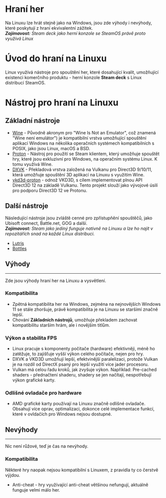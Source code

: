 # Hraní her
Na Linuxu lze hrát stejně jako na Windows, jsou zde výhody i nevýhody, které poskytují z hraní ekvivalentní zážitek.  
***Zajímavost:** Steam deck jako herní konzole se SteamOS právě proto využívá Linux*

# Úvod do hraní na Linuxu
Linux využívá nástroje pro spouštění her, které dosahující kvalit, umožňující existenci komerčního produktu - herní konzole **Steam deck** s Linux distribucí SteamOS.

# Nástroj pro hraní na Linuxu
## Základní nástroje
- [Wine](https://www.winehq.org/) - Původně akronym pro "Wine Is Not an Emulator", což znamená "Wine není emulátor") je kompatibilní vrstva umožňující spouštění aplikací Windows na několika operačních systémech kompatibilních s POSIX, jako jsou Linux, macOS a BSD.
- [Proton](https://github.com/ValveSoftware/Proton) - Nástroj pro použití se Steam klientem, který umožňuje spouštět hry, které jsou exkluzivní pro Windows, na operačním systému Linux. K tomu využívá Wine.
- [DXVK](https://github.com/doitsujin/dxvk) - Překladová vrstva založená na Vulkanu pro Direct3D 9/10/11, která umožňuje spouštění 3D aplikací na Linuxu s využitím Wine.
- [vkd3d-proton](https://github.com/HansKristian-Work/vkd3d-proton) - odnož VKD3D, s cílem implementovat plnou API Direct3D 12 na základě Vulkanu. Tento projekt slouží jako vývojové úsilí pro podporu Direct3D 12 ve Protonu.

## Další nástroje
Následující nástroje jsou zvláště cenné pro zpřístupňění spouštěčů, jako Ubisoft connect, Battle.net, GOG a další.  
***Zajímavost:** Steam jako jediný funguje nativně na Linuxu a lze ho najít v repozitářích snad na každé Linux distribuci.*
- [Lutris](https://lutris.net/)
- [Bottles](https://usebottles.com/)

## Výhody
---
Zde jsou výhody hraní her na Linuxu a vysvětlení.

### Kompatibilita
- Zpětná kompatibilita her na Windows, zejména na nejnovějších Windows 11 se stále zhoršuje, právě kompatibilita je na Linuxu se staršímí značně lepší.
- Chování **Základních nástrojů**, umožňuje překladem zachovat kompatibilitu starším hrám, ale i novějším titlům.

### Výkon a stabilita FPS
- Linux pracuje s komponenty počítače (hardware) efektivněji, méně ho zatěžuje, to zajišťuje vyšší výkon celého počítače, nejen pro hry.
- DXVK a VKD3D umožňují lepší, efektvinější paralelizaci, protože Vulkan je na rozdíl od DirectX psaný pro lepší využití více jader procesoru.
- Vulkan má celou řadu kroků, jak zvyšuje výkon. Například: Pre-cached shaders - přednačtení shaderu, shadery se jen načítají, nespotřebují výkon grafické karty.

### Odlišné ovladače pro hardware
- AMD grafické karty používají na Linuxu značně odlišné ovladače. Obsahují více oprav, optimalizaci, dokonce celé implementace funkcí, které v ovldačích pro Windows nejsou dostupné.

## Nevýhody
---
Nic není růžové, teď je čas na nevýhody.

### Kompatibilita
Některé hry naopak nejsou kompatibilní s Linuxem, z pravidla ty co čerstvě výjdou.
- Anti-cheat - hry využívající anti-cheat většinou nefungují, aktuálně funguje velmi málo her.
